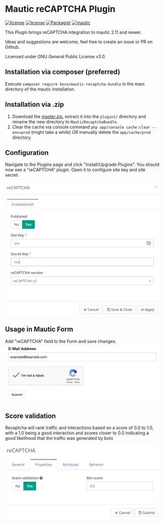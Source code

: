 # Mautic reCAPTCHA Plugin

[![license](https://img.shields.io/circleci/project/github/KonstantinCodes/mautic-recaptcha.svg)](https://circleci.com/gh/KonstantinCodes/mautic-recaptcha/tree/master) [![license](https://img.shields.io/packagist/v/koco/mautic-recaptcha-bundle.svg)](https://packagist.org/packages/koco/mautic-recaptcha-bundle) 
[![Packagist](https://img.shields.io/packagist/l/koco/mautic-recaptcha-bundle.svg)](LICENSE) [![mautic](https://img.shields.io/badge/mautic-%3E%3D%202.11-blue.svg)](https://www.mautic.org/mixin/recaptcha/)

This Plugin brings reCAPTCHA integration to mautic 2.11 and newer.

Ideas and suggestions are welcome, feel free to create an issue or PR on Github.

Licensed under GNU General Public License v3.0.

## Installation via composer (preferred)
Execute `composer require koco/mautic-recaptcha-bundle` in the main directory of the mautic installation.

## Installation via .zip
1. Download the [master.zip](https://github.com/KonstantinCodes/mautic-recaptcha/archive/master.zip), extract it into the `plugins/` directory and rename the new directory to `MauticRecaptchaBundle`.
2. Clear the cache via console command `php app/console cache:clear --env=prod` (might take a while) *OR* manually delete the `app/cache/prod` directory.

## Configuration
Navigate to the Plugins page and click "Install/Upgrade Plugins". You should now see a "reCAPTCHA" plugin. Open it to configure site key and site secret.

![plugin config](/doc/config.png?raw=true "plugin config")

## Usage in Mautic Form
Add "reCAPTCHA" field to the Form and save changes.
![mautic form](/doc/form_preview.png?raw=true "Mautic Form with reCAPTCHA")

## Score validation

Recaptcha will rank traffic and interactions based on a score of 0.0 to 1.0, with a 1.0 being a good interaction and scores closer to 0.0 indicating a good likelihood that the traffic was generated by bots

![score validation](/doc/score-validation.png?raw=true "plugin config")
